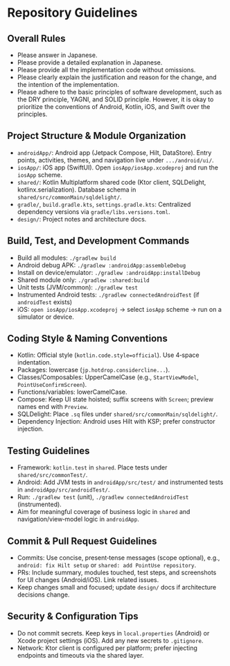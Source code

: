 # Repository Guidelines

## Overall Rules
- Please answer in Japanese.
- Please provide a detailed explanation in Japanese.
- Please provide all the implementation code without omissions.
- Please clearly explain the justification and reason for the change, and the intention of the implementation.
- Please adhere to the basic principles of software development, such as the DRY principle, YAGNI, and SOLID principle. However, it is okay to prioritize the conventions of Android, Kotlin, iOS, and Swift over the principles.

## Project Structure & Module Organization
- `androidApp/`: Android app (Jetpack Compose, Hilt, DataStore). Entry points, activities, themes, and navigation live under `.../android/ui/`.
- `iosApp/`: iOS app (SwiftUI). Open `iosApp/iosApp.xcodeproj` and run the `iosApp` scheme.
- `shared/`: Kotlin Multiplatform shared code (Ktor client, SQLDelight, kotlinx.serialization). Database schema in `shared/src/commonMain/sqldelight/`.
- `gradle/`, `build.gradle.kts`, `settings.gradle.kts`: Centralized dependency versions via `gradle/libs.versions.toml`.
- `design/`: Project notes and architecture docs.

## Build, Test, and Development Commands
- Build all modules: `./gradlew build`
- Android debug APK: `./gradlew :androidApp:assembleDebug`
- Install on device/emulator: `./gradlew :androidApp:installDebug`
- Shared module only: `./gradlew :shared:build`
- Unit tests (JVM/common): `./gradlew test`
- Instrumented Android tests: `./gradlew connectedAndroidTest` (if `androidTest` exists)
- iOS: `open iosApp/iosApp.xcodeproj` → select `iosApp` scheme → run on a simulator or device.

## Coding Style & Naming Conventions
- Kotlin: Official style (`kotlin.code.style=official`). Use 4‑space indentation.
- Packages: lowercase (`jp.hotdrop.considercline...`).
- Classes/Composables: UpperCamelCase (e.g., `StartViewModel`, `PointUseConfirmScreen`).
- Functions/variables: lowerCamelCase.
- Compose: Keep UI state hoisted; suffix screens with `Screen`; preview names end with `Preview`.
- SQLDelight: Place `.sq` files under `shared/src/commonMain/sqldelight/`.
- Dependency Injection: Android uses Hilt with KSP; prefer constructor injection.

## Testing Guidelines
- Framework: `kotlin.test` in `shared`. Place tests under `shared/src/commonTest/`.
- Android: Add JVM tests in `androidApp/src/test/` and instrumented tests in `androidApp/src/androidTest/`.
- Run: `./gradlew test` (unit), `./gradlew connectedAndroidTest` (instrumented).
- Aim for meaningful coverage of business logic in `shared` and navigation/view‑model logic in `androidApp`.

## Commit & Pull Request Guidelines
- Commits: Use concise, present‑tense messages (scope optional), e.g., `android: fix Hilt setup` or `shared: add PointUse repository`.
- PRs: Include summary, modules touched, test steps, and screenshots for UI changes (Android/iOS). Link related issues.
- Keep changes small and focused; update `design/` docs if architecture decisions change.

## Security & Configuration Tips
- Do not commit secrets. Keep keys in `local.properties` (Android) or Xcode project settings (iOS). Add any new secrets to `.gitignore`.
- Network: Ktor client is configured per platform; prefer injecting endpoints and timeouts via the shared layer.

